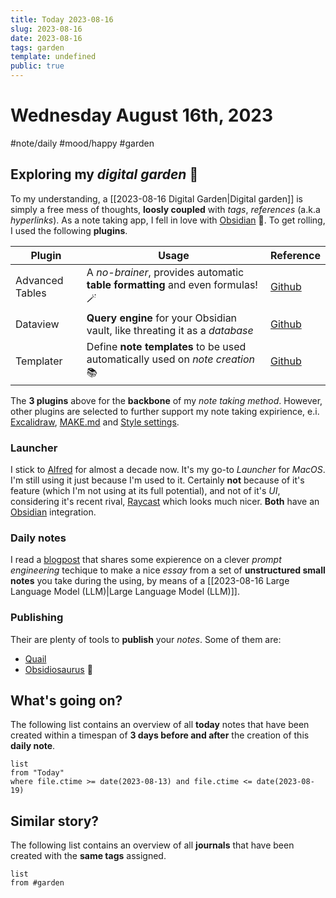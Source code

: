 ```yaml
---
title: Today 2023-08-16
slug: 2023-08-16
date: 2023-08-16
tags: garden
template: undefined
public: true
---
```

# Wednesday August 16th, 2023
#note/daily #mood/happy #garden

## Exploring my *digital garden* 🌳

To my understanding, a [[2023-08-16 Digital Garden|Digital garden]] is simply a free mess of thoughts, **loosly coupled** with *tags*, *references* (a.k.a *hyperlinks*). As a note taking app, I fell in love with [Obsidian](https://obsidian.md/) 🧡. To get rolling, I used the following **plugins**. 

| Plugin          | Usage                                                                         | Reference                                                        |
| --------------- | ----------------------------------------------------------------------------- | ---------------------------------------------------------------- |
| Advanced Tables | A *no-brainer*, provides automatic **table formatting** and even formulas! 🪄 | [Github](https://github.com/tgrosinger/advanced-tables-obsidian) |
| Dataview        | **Query engine** for your Obsidian vault, like threating it as a *database*   | [Github](https://github.com/blacksmithgu/obsidian-dataview)      |
| Templater       | Define **note templates** to be used automatically used on *note creation* 📚                                                                              | [Github](https://github.com/SilentVoid13/Templater)                                                                 |

The **3 plugins** above for the **backbone** of my *note taking method*. However, other plugins are selected to further support my note taking expirience, e.i. [Excalidraw](https://github.com/zsviczian/obsidian-excalidraw-plugin), [MAKE.md](https://www.make.md/) and [Style settings](https://github.com/mgmeyers/obsidian-style-settings).

### Launcher

I stick to [Alfred](https://www.alfredapp.com/) for almost a decade now. It's my go-to *Launcher* for *MacOS*. I'm still using it just because I'm used to it. Certainly **not** because of it's feature (which I'm not using at its full potential), and not of it's *UI*, considering it's recent rival, [Raycast](https://www.raycast.com/) which looks much nicer. **Both** have an [Obsidian](https://obsidian.md/) integration.   

### Daily notes

I read a [blogpost](https://quail.ink/goldengrape/p/write-diary-with-chatgpt-en) that shares some expierence on a clever *prompt engineering* techique to make a nice *essay* from a set of **unstructured small notes** you take during the using, by means of a [[2023-08-16 Large Language Model (LLM)|Large Language Model (LLM)]]. 

### Publishing

Their are plenty of tools to **publish** your *notes*. Some of them are:
- [Quail](https://docs.quail.ink/)
- [Obsidiosaurus](https://github.com/CIMSTA/obsidiosaurus) 🦖

## What's going on?
The following list contains an overview of all **today** notes that have been created within a timespan of  **3 days before and after** the creation of this **daily note**. 

```dataview
list
from "Today"
where file.ctime >= date(2023-08-13) and file.ctime <= date(2023-08-19) 
```

## Similar story?
The following list contains an overview of all **journals** that have been created with the **same tags** assigned.
```dataview
list
from #garden
```